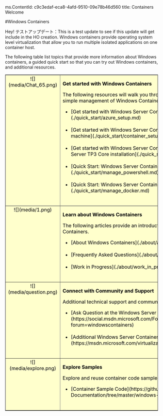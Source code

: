 ms.ContentId: c9c3edaf-eca8-4afd-9510-09e78b46d560
title: Containers Welcome

#Windows Containers

Hey! テストアップデート：This is a test update to see if this update will get include in the HO creation. Windows containers provide operating system level virtualization that allow you to run multiple isolated applications on one container host.

The following table list topics that provide more information about Windows containers, a guided quick start so that you can try out Windows containers, and additional resources.

<table border="1" style="background-color:FFFFCC;border-collapse:collapse;border:1px solid FFCC00;color:000000;width:100%" cellpadding="15" cellspacing="3">
        <tr valign="top">
        <td><center>![](media/Chat_65.png)</center></td>
        <td>        
              <p><strong>Get started with Windows Containers</strong></p>
              <p>The following resources will walk you through the deployment, creation, and simple management of Windows Containers.</p>
            <ul>
                <li class="unordered">[Get started with Windows Server Containers in Windows Azure](./quick_start/azure_setup.md)<br /><br /></li>
                <li class="unordered">[Get started with Windows Server Containers in a new Hyper-V virtual machine](./quick_start/container_setup.md)<br /><br /></li>
                <li class="unordered">[Get started with Windows Server Containers on an existing Windows Server TP3 Core installation](./quick_start/inplace_setup.md)<br /><br /></li>
                <li class="unordered">[Quick Start: Windows Server Containers and PowerShell](./quick_start/manage_powershell.md)<br /><br /></li>
                <li class="unordered">[Quick Start: Windows Server Containers and Docker](./quick_start/manage_docker.md)<br /><br /></li>      
            </ul>
        </td>
    </tr>
    <tr valign="top">
        <td><center>![](media/1.png)</center></td>
        <td valign="top">       
                <p><strong>Learn about Windows Containers</strong></p>
                <p>The following articles provide an introduction and overview of Windows Containers.</p>
            <ul>
                <li class="unordered">[About Windows Containers](./about/about_overview.md)<br /><br /></li>
                <li class="unordered">[Frequently Asked Questions](./about/faq.md)<br /><br /></li>
                <li class="unordered">[Work in Progress](./about/work_in_progress.md)<br /><br /></li>
            </ul>   
        </td>
    </tr>
    <tr valign="top">
        <td><center>![](media/question.png)</center></td>
        <td>        
              <p><strong>Connect with Community and Support</strong></p>
              <p>Additional technical support and community resources</p>
            <ul>
                <li class="unordered">[Ask Question at the Windows Server Container Forum](https://social.msdn.microsoft.com/Forums/en-US/home?forum=windowscontainers)<br /><br /></li>
                <li class="unordered">[Additional Windows Server Container Resources](https://msdn.microsoft.com/virtualization/community/community_overview)<br /><br /></li>
            </ul>
        </td>
    </tr>   
    <tr valign="top">
        <td><center>![](media/explore.png)</center></td>
        <td>        
              <p><strong>Explore Samples</strong></p>
              <p>Explore and reuse container code samples.</p>
            <ul>
                <li class="unordered">[Container Sample Code](https://github.com/Microsoft/Virtualization-Documentation/tree/master/windows-server-container-samples)<br /><br /></li>
            </ul>
        </td>
    </tr>
</table>




